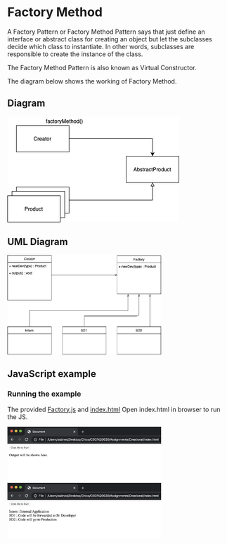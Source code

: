 # Factory Method

A Factory Pattern or Factory Method Pattern says that just define an interface or abstract class for creating an object but let the subclasses decide which class to instantiate. In other words, subclasses are responsible to create the instance of the class.

The Factory Method Pattern is also known as Virtual Constructor.

The diagram below shows the working of Factory Method.
## Diagram

![Diagram explaining working of Factory Method](working.png "Diagram of Factory Method")

## UML Diagram 

<img src="uml.png" width="350">


## JavaScript example


### Running the example

The provided [Factory.js](Factory.js) and [index.html](index.html) 
Open index.html in browser to run the JS.

<img src="S1.png" width="350">

<img src="S2.png" width="350">



